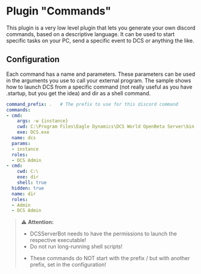 # Plugin "Commands"
This plugin is a very low level plugin that lets you generate your own discord commands, based on a descriptive language. 
It can be used to start specific tasks on your PC, send a specific event to DCS or anything the like.

## Configuration
Each command has a name and parameters. These parameters can be used in the arguments you use to call your external 
program. The sample shows how to launch DCS from a specific command (not really useful as you have .startup, but you
get the idea) and dir as a shell command. 

```yaml
command_prefix: .   # The prefix to use for this discord command
commands:
- cmd:
    args: -w {instance}
    cwd: C:\Program Files\Eagle Dynamics\DCS World OpenBeta Server\bin
    exe: DCS.exe
  name: dcs
  params:
  - instance
  roles:
  - DCS Admin
- cmd:
    cwd: C:\
    exe: dir
    shell: true
  hidden: true
  name: dir
  roles:
  - Admin
  - DCS Admin
```
> ⚠️ **Attention:**</br>
> * DCSServerBot needs to have the permissions to launch the respective executable!
> * Do not run long-running shell scripts!
> + These commands do NOT start with the prefix / but with another prefix, set in the configuration!
